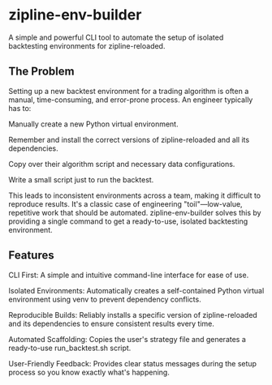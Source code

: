 # zipline-env-builder 
A simple and powerful CLI tool to automate the setup of isolated backtesting environments for zipline-reloaded.

## The Problem
Setting up a new backtest environment for a trading algorithm is often a manual, time-consuming, and error-prone process. An engineer typically has to:

Manually create a new Python virtual environment.

Remember and install the correct versions of zipline-reloaded and all its dependencies.

Copy over their algorithm script and necessary data configurations.

Write a small script just to run the backtest.

This leads to inconsistent environments across a team, making it difficult to reproduce results. It's a classic case of engineering "toil"—low-value, repetitive work that should be automated. zipline-env-builder solves this by providing a single command to get a ready-to-use, isolated backtesting environment.

## Features 
CLI First: A simple and intuitive command-line interface for ease of use.

Isolated Environments: Automatically creates a self-contained Python virtual environment using venv to prevent dependency conflicts.

Reproducible Builds: Reliably installs a specific version of zipline-reloaded and its dependencies to ensure consistent results every time.

Automated Scaffolding: Copies the user's strategy file and generates a ready-to-use run_backtest.sh script.

User-Friendly Feedback: Provides clear status messages during the setup process so you know exactly what's happening.
